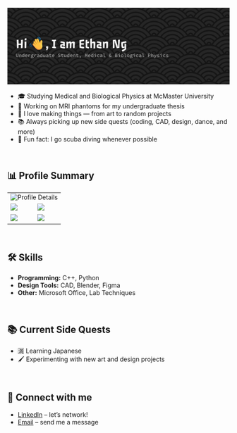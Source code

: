 ![Header](github-header-banner.png)

- 🎓 Studying Medical and Biological Physics at McMaster University  
- 🔬 Working on MRI phantoms for my undergraduate thesis 
- 🎨 I love making things — from art to random projects  
- 📚 Always picking up new side quests (coding, CAD, design, dance, and more)  
- 🌊 Fun fact: I go scuba diving whenever possible  

<br/>  

## 📊 Profile Summary
<table>
  <!-- Profile Details on top, full width -->
  <tr>
    <td colspan="2" align="center">
      <img src="http://github-profile-summary-cards.vercel.app/api/cards/profile-details?username=Engyuhin&theme=apprentice" alt="Profile Details" />
    </td>
  </tr>

  <!-- Other summary cards -->
  <tr>
    <td><img src="http://github-profile-summary-cards.vercel.app/api/cards/repos-per-language?username=Engyuhin&theme=apprentice" /></td>
    <td><img src="http://github-profile-summary-cards.vercel.app/api/cards/most-commit-language?username=Engyuhin&theme=apprentice" /></td>
  </tr>
  <tr>
    <td><img src="http://github-profile-summary-cards.vercel.app/api/cards/stats?username=Engyuhin&theme=apprentice" /></td>
    <td><img src="http://github-profile-summary-cards.vercel.app/api/cards/productive-time?username=Engyuhin&theme=apprentice&utcOffset=-5" /></td>
  </tr>
</table>

<br/>  

## 🛠 Skills
- **Programming:** C++, Python  
- **Design Tools:** CAD, Blender, Figma  
- **Other:** Microsoft Office, Lab Techniques
 <!-- to be added
<br/>  
 
## 🚀 Featured Projects
- [Project Name](link) — One-liner about the project
- [Another Project](link) — Brief description
 -->
 
<br/>  

## 📚 Current Side Quests
- 🈵 Learning Japanese   
- 🖌 Experimenting with new art and design projects  

<br/>  

## 🤝 Connect with me
- [LinkedIn](https://www.linkedin.com/in/engyuhin/) – let’s network!
- [Email](mailto:nge18@mcmaster.ca) – send me a message

  
